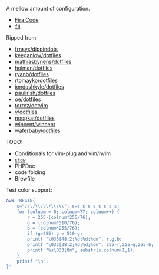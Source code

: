 A mellow amount of configuration.

- [Fira Code](https://github.com/tonsky/FiraCode)
- [`fd`](https://github.com/sharkdp/fd)

Ripped from:

- [frnsys/dippindots](https://github.com/frnsys/dippindots)
- [keeganlow/dotfiles](https://github.com/keeganlow/dotfiles)
- [mathiasbynens/dotfiles](https://github.com/mathiasbynens/dotfiles)
- [holman/dotfiles](https://github.com/holman/dotfiles)
- [ryanb/dotfiles](https://github.com/ryanb/dotfiles)
- [rtomayko/dotfiles](https://github.com/rtomayko/dotfiles)
- [jondashkyle/dotfiles](https://github.com/jondashkyle/dotfiles)
- [paulirish/dotfiles](https://github.com/paulirish/dotfiles)
- [oe/dotfiles](https://github.com/oe/dotfiles)
- [torrez/dotvim](https://github.com/torrez/dotvim)
- [v/dotfiles](https://github.com/v/dotfiles)
- [noopkat/dotfiles](https://github.com/noopkat/dotfiles)
- [wincent/wincent](https://github.com/wincent/wincent)
- [waferbaby/dotfiles](https://github.com/waferbaby/dotfiles)

TODO:

- Conditionals for vim-plug and vim/nvim
- [`stow`](https://www.gnu.org/software/stow/)
- PHPDoc
- code folding
- Brewfile

Test color support:

```bash
awk 'BEGIN{
    s="/\\/\\/\\/\\/\\"; s=s s s s s s s s;
    for (colnum = 0; colnum<77; colnum++) {
        r = 255-(colnum*255/76);
        g = (colnum*510/76);
        b = (colnum*255/76);
        if (g>255) g = 510-g;
        printf "\033[48;2;%d;%d;%dm", r,g,b;
        printf "\033[38;2;%d;%d;%dm", 255-r,255-g,255-b;
        printf "%s\033[0m", substr(s,colnum+1,1);
    }
    printf "\n";
}'
```
